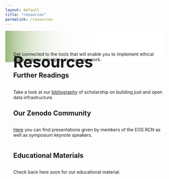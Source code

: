 ```yaml
---
layout: default
title: "resources"
permalink: /resources
---
```


<div class="text-block-right" style="display:grid;background-image:linear-gradient(to left, #fff, 90%, #97b779);padding:0;margin-right:0;width:100%;" id="headingblock">
    <div class="text-block-right" style="display:grid;grid-template-rows:40px auto;background-color:transparent;padding-left:5%;align-content:center;width:95%;" id="heading-left">
      <h1 style="font-size:calc(20px + 3vw);height:40px;align-self:start;">Resources</h1>
      <p style="align-self:start;padding-top:10px;margin:0px;margin-top:3%;" id="describe">Get connected to the tools that will enable you to implement ethical open science principles in your own work.</p>
    </div>
   <!-- <div class="text-block-right" style="background-color:transparent;padding-left:0;float:right;justify-self:end;max-width:460px; margin-right:20%; margin-left: 60%; width: 20%;" id="heading-image">
      <figure id="stakes">
        <img src="./images/needle.png" alt="needle" style="width=100%; max-width:150px;">
      </figure>
    </div> -->
  </div>
  
<div class="text-block-right" style="display:grid;grid-template-rows:auto auto;padding-left:5%;width:95%;">
        <div class="text-block-right" style="display:grid;grid-template-rows:auto auto;padding-left:0%;width:100%;">
      <h2> Further Readings </h2>
      <p style="margin-bottom:0px;">Take a look at our <a href="https://www.zotero.org/groups/5074488/global_change_fairos/library">bibliography</a> of scholarship on building just and open data infrastructure.</p>
    </div>
     <div class="text-block-right" style="display:grid;grid-template-rows:auto auto;padding-left:0%;width:100%;">
      <h2> Our Zenodo Community </h2>
      <p> <a target="_blank" href="https://zenodo.org/communities/eos-rcn-repo/records">Here</a> you can find presentations given by members of the EOS RCN as well as symposium keynote speakers.</p>
    </div>
    <div class="text-block-right" style="display:grid;grid-template-rows:auto auto;padding-left:0%;width:100%;">
      <h2> Educational Materials </h2>
      <p> Check back here soon for our educational material. </p>
    </div>


</div>

